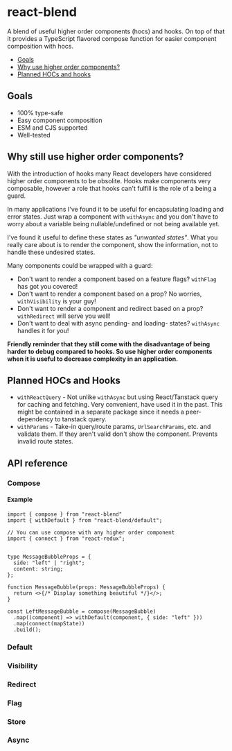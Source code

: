 # react-blend

A blend of useful higher order components (hocs) and hooks.
On top of that it provides a TypeScript flavored compose function for easier component composition with hocs. 

- [Goals](#goals)
- [Why use higher order components?](#why-still-use-higher-order-components)
- [Planned HOCs and hooks](#planned-hocs-and-hooks)


## Goals

- 100% type-safe 
- Easy component composition
- ESM and CJS supported
- Well-tested

## Why still use higher order components?

With the introduction of hooks many React developers have considered higher order components to be obsolite. 
Hooks make components very composable, however a role that hooks can't fulfill is the role of a being a guard. 

In many applications I've found it to be useful for encapsulating loading and error states. 
Just wrap a component with `withAsync` and you don't have to worry about a variable being nullable/undefined or not being available yet.

I've found it useful to define these states as _"unwanted states"_. 
What you really care about is to render the component, show the information, not to handle these undesired states.

Many components could be wrapped with a guard:
- Don't want to render a component based on a feature flags? `withFlag` has got you covered!
- Don't want to render a component based on a prop? No worries, `withVisibility` is your guy!
- Don't want to render a component and redirect based on a prop? `withRedirect` will serve you well!
- Don't want to deal with async pending- and loading- states? `withAsync` handles it for you!

**Friendly reminder that they still come with the disadvantage of being harder to debug compared to hooks. 
So use higher order components when it is useful to decrease complexity in an application.**

## Planned HOCs and Hooks

- `withReactQuery` - Not unlike `withAsync` but using React/Tanstack query for caching and fetching. Very convenient, have used it in the past. This might be contained in a separate package since it needs a peer-dependency to tanstack query.
- `withParams` - Take-in query/route params, `UrlSearchParams`, etc. and validate them. If they aren't valid don't show the component. Prevents invalid route states.

## API reference

### Compose

#### Example
```tsx
import { compose } from "react-blend" 
import { withDefault } from "react-blend/default";

// You can use compose with any higher order component
import { connect } from "react-redux"; 


type MessageBubbleProps = {
  side: "left" | "right";
  content: string;
};

function MessageBubble(props: MessageBubbleProps) {
  return <>{/* Display something beautiful */}</>;
}

const LeftMessageBubble = compose(MessageBubble)
  .map((component) => withDefault(component, { side: "left" }))
  .map(connect(mapState))
  .build();
```

### Default

### Visibility

### Redirect

### Flag

### Store

### Async
